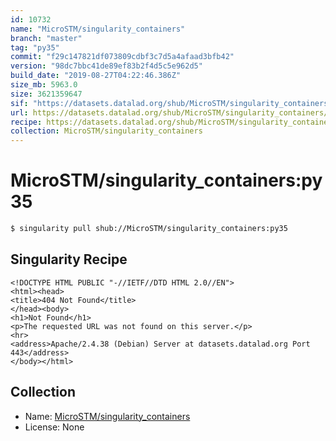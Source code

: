 ```yaml
---
id: 10732
name: "MicroSTM/singularity_containers"
branch: "master"
tag: "py35"
commit: "f29c147821df073809cdbf3c7d5a4afaad3bfb42"
version: "98dc7bbc41de89ef83b2f4d5c5e962d5"
build_date: "2019-08-27T04:22:46.386Z"
size_mb: 5963.0
size: 3621359647
sif: "https://datasets.datalad.org/shub/MicroSTM/singularity_containers/py35/2019-08-27-f29c1478-98dc7bbc/98dc7bbc41de89ef83b2f4d5c5e962d5.sif"
url: https://datasets.datalad.org/shub/MicroSTM/singularity_containers/py35/2019-08-27-f29c1478-98dc7bbc/
recipe: https://datasets.datalad.org/shub/MicroSTM/singularity_containers/py35/2019-08-27-f29c1478-98dc7bbc/Singularity
collection: MicroSTM/singularity_containers
---
```


# MicroSTM/singularity_containers:py35

```bash
$ singularity pull shub://MicroSTM/singularity_containers:py35
```

## Singularity Recipe

```singularity
<!DOCTYPE HTML PUBLIC "-//IETF//DTD HTML 2.0//EN">
<html><head>
<title>404 Not Found</title>
</head><body>
<h1>Not Found</h1>
<p>The requested URL was not found on this server.</p>
<hr>
<address>Apache/2.4.38 (Debian) Server at datasets.datalad.org Port 443</address>
</body></html>
```

## Collection

 - Name: [MicroSTM/singularity_containers](https://github.com/MicroSTM/singularity_containers)
 - License: None

